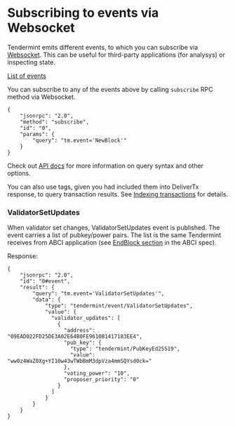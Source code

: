 # Subscribing to events via Websocket

Tendermint emits different events, to which you can subscribe via
[Websocket](https://en.wikipedia.org/wiki/WebSocket). This can be useful
for third-party applications (for analysys) or inspecting state.

[List of events](https://godoc.org/github.com/chainpoint/tendermint/types#pkg-constants)

You can subscribe to any of the events above by calling `subscribe` RPC
method via Websocket.

```
{
    "jsonrpc": "2.0",
    "method": "subscribe",
    "id": "0",
    "params": {
        "query": "tm.event='NewBlock'"
    }
}
```

Check out [API docs](https://tendermint.com/rpc/) for
more information on query syntax and other options.

You can also use tags, given you had included them into DeliverTx
response, to query transaction results. See [Indexing
transactions](./indexing-transactions.md) for details.

### ValidatorSetUpdates

When validator set changes, ValidatorSetUpdates event is published. The
event carries a list of pubkey/power pairs. The list is the same
Tendermint receives from ABCI application (see [EndBlock
section](../spec/abci/abci.md#endblock) in
the ABCI spec).

Response:

```
{
    "jsonrpc": "2.0",
    "id": "0#event",
    "result": {
        "query": "tm.event='ValidatorSetUpdates'",
        "data": {
            "type": "tendermint/event/ValidatorSetUpdates",
            "value": {
              "validator_updates": [
                {
                  "address": "09EAD022FD25DE3A02E64B0FE9610B1417183EE4",
                  "pub_key": {
                    "type": "tendermint/PubKeyEd25519",
                    "value": "ww0z4WaZ0Xg+YI10w43wTWbBmM3dpVza4mmSQYsd0ck="
                  },
                  "voting_power": "10",
                  "proposer_priority": "0"
                }
              ]
            }
        }
    }
}
```
